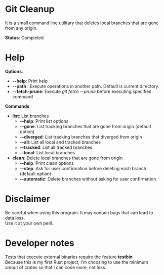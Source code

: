 # Git Cleanup

It is a small command line utilitary that deletes local branches that are gone from any origin.  

**Status**: Completed

# Help

**Options**:  
  - **--help**: Print help  
  - **--path <PATH>**: Execute operations in another path. Default is current directory.  
  - **--fetch-prune**: Execute *git fetch --prune* before executing specified command  

**Commands**:
  - **list**: List branches
    - **--help**: Print list options
    - **--gone**:     List tracking branches that are gone from origin (default option)
    - **--diverged**: List tracking branches that diverged from origin
    - **--all**:  List all local and tracked branches
    - **--tracked**:  List all tracked branches
    - **--local**:    List local branches
  - **clean**: Delete local branches that are gone from origin
    - **--help**:      Print clean options
    - **--step**: Ask for user confirmation before deleting each branch (default option)
    - **--automatic**: Delete branches without asking for user confirmation
</code>

# Disclaimer

Be careful when using this program. It may contain bugs that can lead to data loss.  
Use it at your own peril.

# Developer notes

Tests that execute external binaries require the feature **testbin**  
Because this is my first Rust project, I'm choosing to use the minimum amout of crates so that I can code more, not less.  
